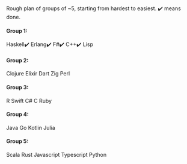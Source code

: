 Rough plan of groups of ~5, starting from hardest to easiest. ✔️ means done.

#### Group 1:
Haskell✔️
Erlang✔️
F#✔️
C++✔️
Lisp

#### Group 2:
Clojure
Elixir
Dart
Zig
Perl

#### Group 3:
R
Swift
C#
C 
Ruby

#### Group 4:
Java
Go 
Kotlin
Julia

#### Group 5:
Scala
Rust
Javascript
Typescript
Python